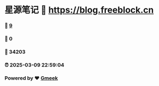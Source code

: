 # 星源笔记 :link: https://blog.freeblock.cn 
### :page_facing_up: [9](https://blog.freeblock.cn/tag.html) 
### :speech_balloon: 0 
### :hibiscus: 34203 
### :alarm_clock: 2025-03-09 22:59:04 
### Powered by :heart: [Gmeek](https://github.com/Meekdai/Gmeek)
